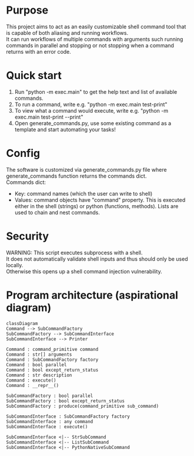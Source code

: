 # Purpose
This project aims to act as an easily customizable shell command tool that is capable of both aliasing and running workflows.  
It can run workflows of multiple commands with arguments such running commands in parallel and stopping or not stopping when a command returns with an error code.

# Quick start
1) Run "python -m exec.main" to get the help text and list of available commands.
2) To run a command, write e.g. "python -m exec.main test-print"
3) To view what a command would execute, write e.g. "python -m exec.main test-print --print"
4) Open generate_commands.py, use some existing command as a template and start automating your tasks!

# Config
The software is customized via generate_commands.py file where generate_commands function returns the commands dict.  
Commands dict:
* Key: command names (which the user can write to shell)  
* Values: command objects have "command" property. This is executed either in the shell (strings) or python (functions, methods). Lists are used to chain and nest commands.

# Security
WARNING: This script executes subprocess with a shell.  
It does not automatically validate shell inputs and thus should only be used locally.  
Otherwise this opens up a shell command injection vulnerability.


# Program architecture (aspirational diagram)
```mermaid
classDiagram
Command --> SubCommandFactory
SubCommandFactory --> SubCommandInterface
SubCommandInterface --> Printer

Command : command_primitive command
Command : str[] arguments
Command : SubCommandFactory factory
Command : bool parallel
Command : bool except_return_status
Command : str description
Command : execute()
Command : __repr__()

SubCommandFactory : bool parallel
SubCommandFactory : bool except_return_status
SubCommandFactory : produce(command_primitive sub_command)

SubCommandInterface : SubCommandFactory factory
SubCommandInterface : any command
SubCommandInterface : execute()

SubCommandInterface <|-- StrSubCommand
SubCommandInterface <|-- ListSubCommand
SubCommandInterface <|-- PythonNativeSubCommand
```
